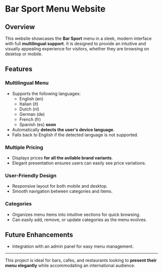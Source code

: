 # Bar Sport Menu Website

## Overview
This website showcases the **Bar Sport** menu in a sleek, modern interface with full **multilingual support**. It is designed to provide an intuitive and visually appealing experience for visitors, whether they are browsing on desktop or mobile.

## Features

### Multilingual Menu
- Supports the following languages:
  - English (en)
  - Italian (it)
  - Dutch (nl)
  - German (de)
  - French (fr)
  - Spanish (es) **soon**
- Automatically **detects the user's device language**.
- Falls back to English if the detected language is not supported.

### Multiple Pricing
- Displays prices **for all the avilable brand variants**.
- Elegant presentation ensures users can easily see price variations.

### User-Friendly Design
- Responsive layout for both mobile and desktop.
- Smooth navigation between categories and items.

### Categories
- Organizes menu items into intuitive sections for quick browsing.
- Can easily add, remove, or update categories as the menu evolves.

## Future Enhancements
- Integration with an admin panel for easy menu management.

---

This project is ideal for bars, cafes, and restaurants looking to **present their menu elegantly** while accommodating an international audience.
